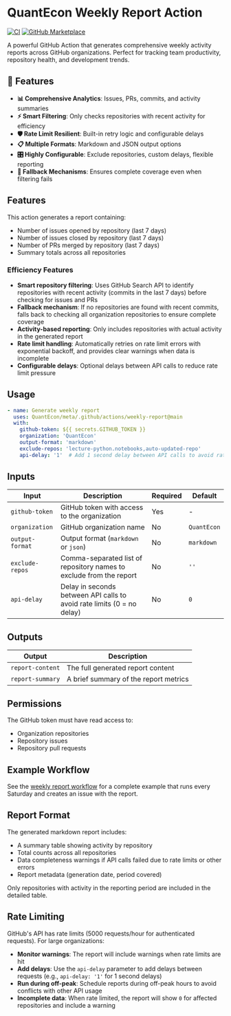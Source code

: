 # QuantEcon Weekly Report Action

[![CI](https://github.com/QuantEcon/action-weekly-report/actions/workflows/ci.yml/badge.svg)](https://github.com/QuantEcon/action-weekly-report/actions/workflows/ci.yml)
[![GitHub Marketplace](https://img.shields.io/badge/Marketplace-Weekly%20Report-blue.svg?colorA=24292e&colorB=0366d6&style=flat&longCache=true&logo=data:image/png;base64,iVBORw0KGgoAAAANSUhEUgAAAA4AAAAOCAYAAAAfSC3RAAAABHNCSVQICAgIfAhkiAAAAAlwSFlzAAAM6wAADOsB5dZE0gAAABl0RVh0U29mdHdhcmUAd3d3Lmlua3NjYXBlLm9yZ5vuPBoAAAERSURBVCiRhZG/SsMxFEafKoEMFhyrdsFt6FYHNycunTo0Q4LgEhcnW4PgYgchGjoYiQ6ON2ARpK9nCxjUjuIFP+B+h3O/xmE2yVxPOJGkC3RgJ8qA3bQn7SiTKCQdC4J8HDW0v85CZaUHNzxhQcHdJvjZwM4mXaKJ4BdDMKxIsYoim1Smk2X6HPUdCnU5gO5D9POqvayBzY8nwoJJ+G9h9vGB0U8h8dNPgGLKlv1n6cJgAjjfY9lv1CVKq5f3oUAe5dJz9n3RkBhGA1ouJ/hT5a4c8yQQYSdF8vhN5gT1igMgZ9nJgzUqm9E1V+8rbYQhptmEURKA=)](https://github.com/marketplace/actions/quantecon-weekly-report)

A powerful GitHub Action that generates comprehensive weekly activity reports across GitHub organizations. Perfect for tracking team productivity, repository health, and development trends.

## 🎯 Features

- **📊 Comprehensive Analytics**: Issues, PRs, commits, and activity summaries
- **⚡ Smart Filtering**: Only checks repositories with recent activity for efficiency  
- **🛡️ Rate Limit Resilient**: Built-in retry logic and configurable delays
- **📋 Multiple Formats**: Markdown and JSON output options
- **🎛️ Highly Configurable**: Exclude repositories, custom delays, flexible reporting
- **🔄 Fallback Mechanisms**: Ensures complete coverage even when filtering fails

## Features

This action generates a report containing:
- Number of issues opened by repository (last 7 days)
- Number of issues closed by repository (last 7 days)  
- Number of PRs merged by repository (last 7 days)
- Summary totals across all repositories

### Efficiency Features
- **Smart repository filtering**: Uses GitHub Search API to identify repositories with recent activity (commits in the last 7 days) before checking for issues and PRs
- **Fallback mechanism**: If no repositories are found with recent commits, falls back to checking all organization repositories to ensure complete coverage
- **Activity-based reporting**: Only includes repositories with actual activity in the generated report
- **Rate limit handling**: Automatically retries on rate limit errors with exponential backoff, and provides clear warnings when data is incomplete
- **Configurable delays**: Optional delays between API calls to reduce rate limit pressure

## Usage

```yaml
- name: Generate weekly report
  uses: QuantEcon/meta/.github/actions/weekly-report@main
  with:
    github-token: ${{ secrets.GITHUB_TOKEN }}
    organization: 'QuantEcon'
    output-format: 'markdown'
    exclude-repos: 'lecture-python.notebooks,auto-updated-repo'
    api-delay: '1'  # Add 1 second delay between API calls to avoid rate limits
```

## Inputs

| Input | Description | Required | Default |
|-------|-------------|----------|---------|
| `github-token` | GitHub token with access to the organization | Yes | - |
| `organization` | GitHub organization name | No | `QuantEcon` |
| `output-format` | Output format (`markdown` or `json`) | No | `markdown` |
| `exclude-repos` | Comma-separated list of repository names to exclude from the report | No | `''` |
| `api-delay` | Delay in seconds between API calls to avoid rate limits (0 = no delay) | No | `0` |

## Outputs

| Output | Description |
|--------|-------------|
| `report-content` | The full generated report content |
| `report-summary` | A brief summary of the report metrics |

## Permissions

The GitHub token must have read access to:
- Organization repositories
- Repository issues
- Repository pull requests

## Example Workflow

See the [weekly report workflow](../../workflows/weekly-report.yml) for a complete example that runs every Saturday and creates an issue with the report.

## Report Format

The generated markdown report includes:
- A summary table showing activity by repository
- Total counts across all repositories
- Data completeness warnings if API calls failed due to rate limits or other errors
- Report metadata (generation date, period covered)

Only repositories with activity in the reporting period are included in the detailed table.

## Rate Limiting

GitHub's API has rate limits (5000 requests/hour for authenticated requests). For large organizations:

- **Monitor warnings**: The report will include warnings when rate limits are hit
- **Add delays**: Use the `api-delay` parameter to add delays between requests (e.g., `api-delay: '1'` for 1 second delays)
- **Run during off-peak**: Schedule reports during off-peak hours to avoid conflicts with other API usage
- **Incomplete data**: When rate limited, the report will show `0` for affected repositories and include a warning